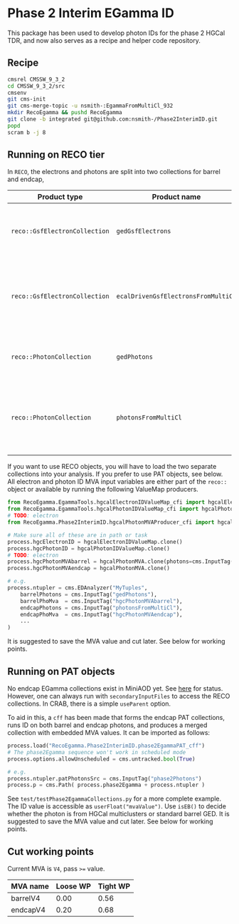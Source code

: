 Phase 2 Interim EGamma ID
=========================
This package has been used to develop photon IDs for the phase 2 HGCal TDR, and now also serves as a recipe and helper code repository.

Recipe
------
```bash
cmsrel CMSSW_9_3_2
cd CMSSW_9_3_2/src
cmsenv
git cms-init
git cms-merge-topic -u nsmith-:EgammaFromMultiCl_932
mkdir RecoEgamma && pushd RecoEgamma
git clone -b integrated git@github.com:nsmith-/Phase2InterimID.git
popd
scram b -j 8
```

Running on RECO tier
--------------------
In `RECO`, the electrons and photons are split into two collections for barrel and endcap,

 | Product type                  | Product name                        | Description                                                                                |
 |-------------------------------|-------------------------------------|--------------------------------------------------------------------------------------------|
 | `reco::GsfElectronCollection` | `gedGsfElectrons`                   | Barrel electrons from the particle-flow global event description                           |
 | `reco::GsfElectronCollection` | `ecalDrivenGsfElectronsFromMultiCl` | Endcap electrons using local GSF electron reconstruction seeded by the HGCal multiclusters |
 | `reco::PhotonCollection`      | `gedPhotons`                        | Barrel photons from the particle-flow global event description                             |
 | `reco::PhotonCollection`      | `photonsFromMultiCl`                | Endcap photons using local 'island cluster' reconstruction, seeded by HGCal multiclusters  |

If you want to use RECO objects, you will have to load the two separate collections into your analysis.  If you prefer to use PAT objects, see below.
All electron and photon ID MVA input variables are either part of the `reco::` object or available by running the following ValueMap producers.
```python
from RecoEgamma.EgammaTools.hgcalElectronIDValueMap_cfi import hgcalElectronIDValueMap
from RecoEgamma.EgammaTools.hgcalPhotonIDValueMap_cfi import hgcalPhotonIDValueMap
# TODO: electron
from RecoEgamma.Phase2InterimID.hgcalPhotonMVAProducer_cfi import hgcalPhotonMVA

# Make sure all of these are in path or task
process.hgcElectronID = hgcalElectronIDValueMap.clone()
process.hgcPhotonID = hgcalPhotonIDValueMap.clone()
# TODO: electron
process.hgcPhotonMVAbarrel = hgcalPhotonMVA.clone(photons=cms.InputTag("gedPhotons"))
process.hgcPhotonMVAendcap = hgcalPhotonMVA.clone()

# e.g. 
process.ntupler = cms.EDAnalyzer("MyTuples",
    barrelPhotons = cms.InputTag("gedPhotons"),
    barrelPhoMva  = cms.InputTag("hgcPhotonMVAbarrel"),
    endcapPhotons = cms.InputTag("photonsFromMultiCl"),
    endcapPhoMva  = cms.InputTag("hgcPhotonMVAendcap"),
    ...
)
```
It is suggested to save the MVA value and cut later.  See below for working points.

Running on PAT objects
----------------------
No endcap EGamma collections exist in MiniAOD yet.  See [here](https://github.com/cms-sw/cmssw/pull/21037) for status.
However, one can always run with `secondaryInputFiles` to access the RECO collections.  In CRAB, there is a simple `useParent` option.

To aid in this, a `cff` has been made that forms the endcap PAT collections, runs ID on both barrel and endcap photons, and produces a merged collection with embedded MVA values.
It can be imported as follows:
```python
process.load("RecoEgamma.Phase2InterimID.phase2EgammaPAT_cff")
# The phase2Egamma sequence won't work in scheduled mode
process.options.allowUnscheduled = cms.untracked.bool(True)

# e.g.
process.ntupler.patPhotonsSrc = cms.InputTag("phase2Photons")
process.p = cms.Path( process.phase2Egamma + process.ntupler )
```
See `test/testPhase2EgammaCollections.py` for a more complete example.
The ID value is accessible as `userFloat("mvaValue")`.  Use `isEB()` to decide whether the photon is from HGCal multiclusters or standard barrel GED.
It is suggested to save the MVA value and cut later.  See below for working points.

Cut working points
------------------
Current MVA is `V4`, pass `>=` value.

 | MVA name | Loose WP | Tight WP |
 | -------- | -------- | -------- |
 | barrelV4 |   0.00   |   0.56   |
 | endcapV4 |   0.20   |   0.68   |

